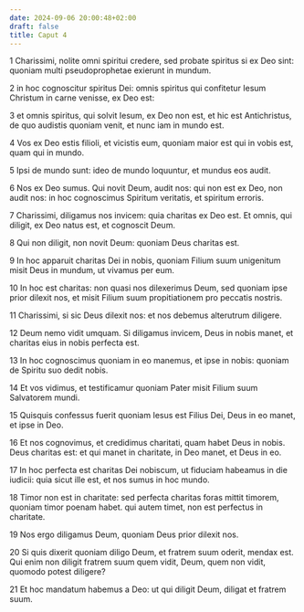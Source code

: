 ```yaml
---
date: 2024-09-06 20:00:48+02:00
draft: false
title: Caput 4
---
```





1 Charissimi, nolite omni spiritui credere, sed probate spiritus si ex Deo sint: quoniam multi pseudoprophetae exierunt in mundum.

2 in hoc cognoscitur spiritus Dei: omnis spiritus qui confitetur Iesum Christum in carne venisse, ex Deo est:

3 et omnis spiritus, qui solvit Iesum, ex Deo non est, et hic est Antichristus, de quo audistis quoniam venit, et nunc iam in mundo est.

4 Vos ex Deo estis filioli, et vicistis eum, quoniam maior est qui in vobis est, quam qui in mundo.

5 Ipsi de mundo sunt: ideo de mundo loquuntur, et mundus eos audit.

6 Nos ex Deo sumus. Qui novit Deum, audit nos: qui non est ex Deo, non audit nos: in hoc cognoscimus Spiritum veritatis, et spiritum erroris.

7 Charissimi, diligamus nos invicem: quia charitas ex Deo est. Et omnis, qui diligit, ex Deo natus est, et cognoscit Deum.

8 Qui non diligit, non novit Deum: quoniam Deus charitas est.

9 In hoc apparuit charitas Dei in nobis, quoniam Filium suum unigenitum misit Deus in mundum, ut vivamus per eum.

10 In hoc est charitas: non quasi nos dilexerimus Deum, sed quoniam ipse prior dilexit nos, et misit Filium suum propitiationem pro peccatis nostris.

11 Charissimi, si sic Deus dilexit nos: et nos debemus alterutrum diligere.

12 Deum nemo vidit umquam. Si diligamus invicem, Deus in nobis manet, et charitas eius in nobis perfecta est.

13 In hoc cognoscimus quoniam in eo manemus, et ipse in nobis: quoniam de Spiritu suo dedit nobis.

14 Et vos vidimus, et testificamur quoniam Pater misit Filium suum Salvatorem mundi.

15 Quisquis confessus fuerit quoniam Iesus est Filius Dei, Deus in eo manet, et ipse in Deo.

16 Et nos cognovimus, et credidimus charitati, quam habet Deus in nobis. Deus charitas est: et qui manet in charitate, in Deo manet, et Deus in eo.

17 In hoc perfecta est charitas Dei nobiscum, ut fiduciam habeamus in die iudicii: quia sicut ille est, et nos sumus in hoc mundo.

18 Timor non est in charitate: sed perfecta charitas foras mittit timorem, quoniam timor poenam habet. qui autem timet, non est perfectus in charitate.

19 Nos ergo diligamus Deum, quoniam Deus prior dilexit nos.

20 Si quis dixerit quoniam diligo Deum, et fratrem suum oderit, mendax est. Qui enim non diligit fratrem suum quem vidit, Deum, quem non vidit, quomodo potest diligere?

21 Et hoc mandatum habemus a Deo: ut qui diligit Deum, diligat et fratrem suum.

